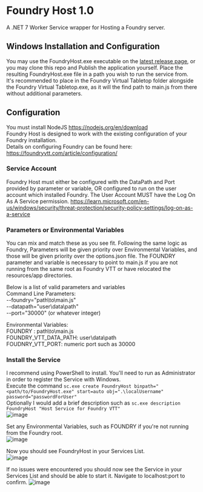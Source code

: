 # Foundry Host 1.0
A .NET 7 Worker Service wrapper for Hosting a Foundry server.

## Windows Installation and Configuration
You may use the FoundryHost.exe executable on the [latest release page](https://github.com/jingounchained/FoundryHost/releases/latest), or you may clone this repo and Publish the application yourself. Place the resulting FoundryHost.exe file in a path you wish to run the service from. It's recommended to place in the Foundry Virtual Tabletop folder alongside the Foundry Virtual Tabletop.exe, as it will the find path to main.js from there without additional parameters.

## Configuration
You must install NodeJS https://nodejs.org/en/download  
Foundry Host is designed to work with the existing configuration of your Foundry installation.   
Details on configuring Foundry can be found here: https://foundryvtt.com/article/configuration/  

### Service Account  
Foundry Host must either be configured with the DataPath and Port provided by parameter or variable, OR configured to run on the user account which installed Foundry.  The User Account MUST have the Log On As A Service permission. https://learn.microsoft.com/en-us/windows/security/threat-protection/security-policy-settings/log-on-as-a-service  

### Parameters or Environmental Variables     
You can mix and match these as you see fit. Following the same logic as Foundry, Parameters will be given priority over Environmental Variables, and those will be given priority over the options.json file.  The FOUNDRY parameter and variable is necessary to point to main.js if you are not running from the same root as Foundry VTT or have relocated the resources/app directories.
  
Below is a list of valid parameters and variables  
Command Line Parameters:   
	--foundry="path\to\main.js"  
	--datapath="user\data\path"  
	--port="30000" (or whatever integer)

Environmental Variables:  
	FOUNDRY : path\to\main.js  
	FOUNDRY_VTT_DATA_PATH: user\data\path  
	FOUDNRY_VTT_PORT: numeric port such as 30000  
  
### Install the Service  
I recommend using PowerShell to install. You'll need to run as Administrator in order to register the Service with Windows.   
Execute the command `sc.exe create FoundryHost binpath="<path/to/FoundryHost.exe" start=auto obj=".\localUsername" password="passwordForUser"`  
Optionally I would add a brief description such as `sc.exe description FoundryHost "Host Service for Foundry VTT"`  
![image](https://github.com/jingounchained/FoundryHost/assets/32217493/87d1f4cc-34e6-4c36-b93d-25e2403c2df4)


Set any Environmental Variables, such as FOUNDRY if you're not running from the Foundry root.  
![image](https://github.com/jingounchained/FoundryHost/assets/32217493/5e7d0a20-afb5-4bf0-83df-6ec783d438b2)

Now you should see FoundryHost in your Services List.   
![image](https://github.com/jingounchained/FoundryHost/assets/32217493/d7cf39b4-5843-46c6-8dea-95770b9a9877)


If no issues were encountered you should now see the Service in your Services List and should be able to start it. Navigate to localhost:port to confirm.
![image](https://github.com/jingounchained/FoundryHost/assets/32217493/5d27e73f-aba8-4e80-bb13-82386d1cbdda)


